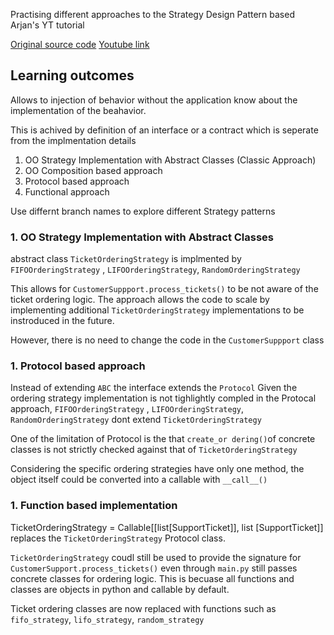 Practising different approaches to the Strategy Design Pattern based Arjan's YT tutorial

[Original source code](https://github.com/ArjanCodes/2021-pythonic-strategy)
[Youtube link](https://www.youtube.com/watch?app=desktop&v=n2b_Cxh20Fw)

## Learning outcomes
Allows to injection of behavior without the application know about the implementation
of the beahavior. 

This is achived by definition of an interface or a contract which is seperate from the implmentation details 

1. OO Strategy Implementation with Abstract Classes (Classic Approach)
1. OO Composition based approach
1. Protocol based approach
1. Functional approach

Use differnt branch names to explore different Strategy patterns


### 1. OO Strategy Implementation with Abstract Classes
abstract class `TicketOrderingStrategy` is implmented by `FIFOOrderingStrategy` , `LIFOOrderingStrategy`, `RandomOrderingStrategy`

This allows for `CustomerSuppport.process_tickets()` to be not aware of the ticket ordering logic. The approach allows the code to scale by implementing additional `TicketOrderingStrategy` implementations to be instroduced in the future. 

However, there is no need to change the code in the `CustomerSuppport` class



### 1. Protocol based approach
Instead of extending `ABC` the interface extends the `Protocol`
Given the ordering strategy implementation is not tighlightly compled in the Protocal approach, 
`FIFOOrderingStrategy` , `LIFOOrderingStrategy`, `RandomOrderingStrategy` dont extend `TicketOrderingStrategy`


One of the limitation of Protocol is the that `create_or
dering()`of concrete classes is not strictly checked against that of `TicketOrderingStrategy`

Considering the specific ordering strategies have only one method, the object itself could be converted into a callable with `__call__()`


### 1. Function based implementation
TicketOrderingStrategy = Callable[[list[SupportTicket]], list [SupportTicket]]
replaces the `TicketOrderingStrategy` Protocol class. 

`TicketOrderingStrategy` coudl still be used to provide the signature for `CustomerSupport.process_tickets()` even through `main.py` still passes concrete classes for ordering logic.
This is becuase all functions and classes are objects in python and callable by default.

Ticket ordering classes are now replaced with functions such as `fifo_strategy`, `lifo_strategy`, `random_strategy`